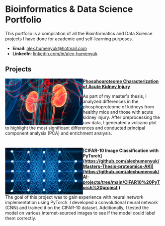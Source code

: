 # Bioinformatics & Data Science Portfolio
This portfolio is a compilation of all the Bioinformatics and Data Science projects I have done for academic and self-learning purposes.
- **Email**: [alex.humenyuk@hotmail.com](alex.humenyuk@hotmail.com)
- **LinkedIn**: [linkedin.com/in/alex-humenyuk](https://www.linkedin.com/in/alex-humenyuk)

## Projects

<img align="left" width="250" height="150" src="/Images/kidneys.jpg"> **[Phosphoproteome Characterization of Acute Kidney Injury](https://github.com/alexhumenyuk/Masters-Thesis-proteomics-AKI)**

As part of my master's thesis, I analyzed differences in the phosphoproteome of kidneys from healthy mice and those with acute kidney injury. After preprocessing the raw data, I generated a volcano plot to highlight the most significant differences and conducted principal component analysis (PCA) and enrichment analysis.

#

<img align="left" width="250" height="150" src="/Images/neural-network.png"> **[CIFAR-10 Image Classification with PyTorch](https://github.com/alexhumenyuk/Masters-Thesis-proteomics-AKI](https://github.com/alexhumenyuk/AI-projects/tree/main/CIFAR10%20PyTorch%20project )**

The goal of this project was to gain experience with neural network implementation using PyTorch. I developed a convolutional neural network (CNN) and trained it on the CIFAR-10 dataset. Additionally, I tested the model on various internet-sourced images to see if the model could label them correctly.

<br />
<!--<div>
  <a href="https://github.com/alexhumenyuk/Masters-Thesis-proteomics-AKI" target="_blank" rel="noopener noreferrer">
    <img 
      src="/Images/frequencies.jpg" 
      align="left" 
      width="250"
      style="margin-right: 20px;"
      />
    </a>
  <h3><a href="https://github.com/alexhumenyuk/Masters-Thesis-proteomics-AKI">Time-Frequency Analysis of Biomedical Signals</a></h3>
  <p>
    In this project I preprocessed and analyzed different biomedical signals, including repiratory flow, electromyogram (EMG), .
  </p>
  <br style="clear: both;" />
</div>
##

<div>
  <a href="https://github.com/alexhumenyuk/Masters-Thesis-proteomics-AKI" target="_blank" rel="noopener noreferrer">
    <img 
      src="/Images/neural-network.png" 
      align="left" 
      height="150"
      width="250"
      style="max-width: 100%;"
      />
    </a>
  <strong><a href="https://github.com/alexhumenyuk/AI-projects/tree/main/CIFAR10%20PyTorch%20project">CIFAR-10 Image Classification with PyTorch</a></strong>
  <p>
    The goal of this project was to gain experience with neural network implementation using PyTorch. I developed a convolutional neural network (CNN) and trained it on the CIFAR-10 dataset. Additionally, I tested the model on various internet-sourced images to see if the model could label them correctly.
  </p>
</div>

